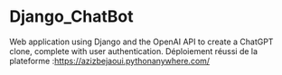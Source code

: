 # Django_ChatBot
Web application using Django and the OpenAI API to create a ChatGPT clone, complete with user authentication.
Déploiement réussi de la plateforme :https://azizbejaoui.pythonanywhere.com/

